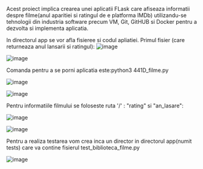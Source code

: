 Acest proiect implica crearea unei aplicatii FLask care afiseaza informatii despre filme(anul aparitiei si ratingul de e 
platforma IMDb) utilizandu-se tehnologii din industria software precum VM, Git, GitHUB si Docker pentru a dezvolta si 
implementa aplicatia.

In directorul app se vor afla fisieree si codul apliatiei. Primul fisier (care returneaza anul lansarii si ratingul):
![image](https://github.com/Dragos-Calota/curs_vcgj_441D_filme/assets/132939648/281f0651-710c-43d7-bb31-82d132e3c6ff)

![image](https://github.com/Dragos-Calota/curs_vcgj_441D_filme/assets/132939648/037ee040-f680-4539-9508-9fa690c0cce2)


Comanda pentru a se porni aplicatia este:python3 441D_filme.py

![image](https://github.com/Dragos-Calota/curs_vcgj_441D_filme/assets/132939648/d866d3ce-6b30-4063-95d0-2d72b92dd10b)

![image](https://github.com/Dragos-Calota/curs_vcgj_441D_filme/assets/132939648/c086ecc7-cad8-442d-a4a3-4ed6b4267937)


Pentru informatiile filmului se foloseste ruta '/' : "rating" si "an_lasare":

![image](https://github.com/Dragos-Calota/curs_vcgj_441D_filme/assets/132939648/358d50f6-093e-42d5-a432-6564ed2fc94b)

![image](https://github.com/Dragos-Calota/curs_vcgj_441D_filme/assets/132939648/6d4b52be-243c-4465-8280-76296345c515)

Pentru a realiza testarea vom crea inca un director in directorul app(numit tests) care va contine fisierul test_biblioteca_filme.py

![image](https://github.com/Dragos-Calota/curs_vcgj_441D_filme/assets/132939648/6f3eb7a3-6137-4e02-bbf8-120cf149bb12)




